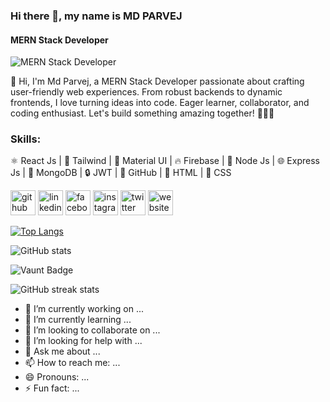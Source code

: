 ### Hi there 👋, my name is MD PARVEJ
#### MERN Stack Developer
![MERN Stack Developer](https://media.licdn.com/dms/image/D5616AQH7_W7T-fU6gg/profile-displaybackgroundimage-shrink_350_1400/0/1694190210930?e=1707350400&v=beta&t=oLUJz2jp0rEoEJBK8X1Sezorwj8J2etvGnaIaqgVEBY)

👋 Hi, I'm Md Parvej, a MERN Stack Developer passionate about crafting user-friendly web experiences. From robust backends to dynamic frontends, I love turning ideas into code. Eager learner, collaborator, and coding enthusiast. Let's build something amazing together! 🚀👨‍💻

### Skills:  
⚛️ React Js | 🎨 Tailwind | 📘 Material UI | 🔥 Firebase | 🚀 Node Js | 🌐 Express Js | 🍃 MongoDB | 🔒 JWT | 🐙 GitHub | 📝 HTML | 🎨 CSS



[<img src='https://cdn.jsdelivr.net/npm/simple-icons@3.0.1/icons/github.svg' alt='github' height='40'>](https://github.com/parvejme24)  [<img src='https://cdn.jsdelivr.net/npm/simple-icons@3.0.1/icons/linkedin.svg' alt='linkedin' height='40'>](https://www.linkedin.com/in/parvejme/)  [<img src='https://cdn.jsdelivr.net/npm/simple-icons@3.0.1/icons/facebook.svg' alt='facebook' height='40'>](https://www.facebook.com/parvejme)  [<img src='https://cdn.jsdelivr.net/npm/simple-icons@3.0.1/icons/instagram.svg' alt='instagram' height='40'>](https://www.instagram.com/parvejmep/)  [<img src='https://cdn.jsdelivr.net/npm/simple-icons@3.0.1/icons/twitter.svg' alt='twitter' height='40'>](https://twitter.com/parvejmep)  [<img src='https://cdn.jsdelivr.net/npm/simple-icons@3.0.1/icons/icloud.svg' alt='website' height='40'>](parvejbd.com)  

[![Top Langs](https://github-readme-stats.vercel.app/api/top-langs/?username=parvejme24)](https://github.com/anuraghazra/github-readme-stats)

![GitHub stats](https://github-readme-stats.vercel.app/api?username=parvejme24&show_icons=true&count_private=true)  

![Vaunt Badge](https://api.vaunt.dev/v1/github/entities/parvejme24/contributions?format=svg&private=true)  

![GitHub streak stats](https://streak-stats.demolab.com/?user=parvejme24)  







- 🔭 I’m currently working on ...
- 🌱 I’m currently learning ...
- 👯 I’m looking to collaborate on ...
- 🤔 I’m looking for help with ...
- 💬 Ask me about ...
- 📫 How to reach me: ...
- 😄 Pronouns: ...
- ⚡ Fun fact: ...
